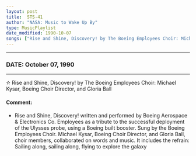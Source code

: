 ```yaml
---
layout: post
title:  STS-41
author: "NASA: Music to Wake Up By"
type: MusicPlaylist
date_modified: 1990-10-07
songs: ["Rise and Shine, Discovery! by The Boeing Employees Choir: Michael Kysar, Boeing Choir Director, and Gloria Ball"]
---
```


----
### DATE: October 07, 1990
----
✫ Rise and Shine, Discovery! by The Boeing Employees Choir: Michael Kysar, Boeing Choir Director, and Gloria Ball

#### Comment:
* Rise and Shine, Discovery! written and performed by Boeing Aerospace & Electronics Co. Employees as a tribute to the successful deployment of the Ulysses probe,  using a Boeing built booster. Sung by the Boeing Employees Choir. Michael Kysar, Boeing Choir Director, and Gloria Ball, choir members, collaborated on words and music. It includes the refrain: Sailing along, sailing along, flying to explore the galaxy



<br/>
<center>
	<a target="_blank"
	   href="https://twitter.com/intent/tweet?hashtags=Space,NASA,Playlist,NASAWakeupCalls,SpaceProgram&text={{ page.author}}, '{{ page.songs.first }}' {{ page.title }}, {{ page.date | date: '%B %d, %Y' }}. {{ site.url }}{{ page.url }}&via=nasawakeupcalls"><i class="fab fa-twitter" alt="Tweet this page" style="font-size: 1.3em;"></i></a>
	&nbsp; 	<i class="fas fa-user-astronaut" style="font-size: 1.5em;"></i> &nbsp;
    <a id="custom_amazon_link"
       type="amzn" search="#"
       category="popular music">
    <i class="fab fa-amazon" style="font-size: 1.3em;"></i></a>
</center>

<!-- Randomly resolve an individual entry from a song array -->
<script src="/assets/javascript/seedrandom.min.js"></script>
<script>
  var wake_me_up = ["Rise and Shine, Discovery! by The Boeing Employees Choir: Michael Kysar, Boeing Choir Director, and Gloria Ball"];
  var prng = new Math.seedrandom();
  function randomSong() {
    song = wake_me_up[Math.floor(Math.random() * wake_me_up.length)];
    var amazon_link = document.getElementById("custom_amazon_link");
    amazon_link.setAttribute("search", song);
  }
  window.onload = randomSong();
</script>
